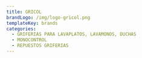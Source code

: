```yaml
---
title: GRICOL
brandLogo: /img/logo-gricol.png
templateKey: brands
categories:
  - GRIFERIAS PARA LAVAPLATOS, LAVAMONOS, DUCHAS
  - MONOCONTROL
  - REPUESTOS GRIFERIAS
---
```

